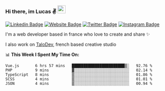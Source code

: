 ### Hi there, im Lucas ✌️ <img src="https://media.giphy.com/media/hvRJCLFzcasrR4ia7z/giphy.gif" width="25px">
[![Linkedin Badge](https://img.shields.io/badge/-LinkedIn-0e76a8?style=flat-square&logo=Linkedin&logoColor=white)](https://www.linkedin.com/in/lucasbellier/)
[![Website Badge](https://img.shields.io/badge/Website-3b5998?style=flat-square&logo=google-chrome&logoColor=white)](https://lucasblr.fr)
[![Twitter Badge](https://img.shields.io/badge/-Twitter-00acee?style=flat-square&logo=Twitter&logoColor=white)](https://twitter.com/ImJustLucas_)
[![Instagram Badge](https://img.shields.io/badge/-Instagram-e4405f?style=flat-square&logo=Instagram&logoColor=white)](https://instagram.com/luuucas.blr/)

I'm a web developer based in france who love to create and share ✨

I also work on [TaloDev](https://talodev.fr), french based creative studio

📊 **This Week I Spent My Time On:**
<!--START_SECTION:waka-->
```text
Vue.js       6 hrs 57 mins   ███████████████████████▒░   92.76 % 
PHP          9 mins          ▓░░░░░░░░░░░░░░░░░░░░░░░░   02.14 % 
TypeScript   8 mins          ▒░░░░░░░░░░░░░░░░░░░░░░░░   01.86 % 
SCSS         4 mins          ▒░░░░░░░░░░░░░░░░░░░░░░░░   01.01 % 
JSON         4 mins          ▒░░░░░░░░░░░░░░░░░░░░░░░░   00.94 % 
```
<!--END_SECTION:waka-->
